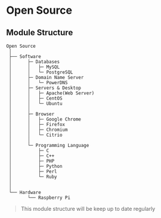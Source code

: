 # Open Source


## Module Structure
```
Open Source
 │
 ├── Software
 │		├─ Databases
 │		│	├─ MySQL
 │		│	└─ PostgreSQL
 │		├─ Domain Name Server
 │		│	└─ PowerDNS
 │		├─ Servers & Desktop
 │		│	├─ Apache(Web Server)
 │		│	├─ CentOS
 │		│	└─ Ubuntu
 │		│
 │		├─ Browser
 │		│	├─ Google Chrome
 │		│	├─ Firefox
 │		│	├─ Chromium
 │		│	└─ Citrio
 │		│
 │		└─ Programming Language
 │			├─ C
 │			├─ C++
 │			├─ PHP
 │			├─ Python
 │			├─ Perl
 │			└─ Ruby
 │
 │
 └── Hardware
 		└── Raspberry Pi
```

> This module structure will be keep up to date regularly
